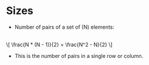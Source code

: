 # Sizes

<!-- %% svg-grid: none -->
<!-- %% mathjax        -->
<!-- %% hide           -->

* Number of pairs of a set of \(N\) elements:
<br>
\[
    \frac{N * (N - 1)}{2} = \frac{N^2 - N}{2}
\]

* This is the number of pairs in a single row or column.
